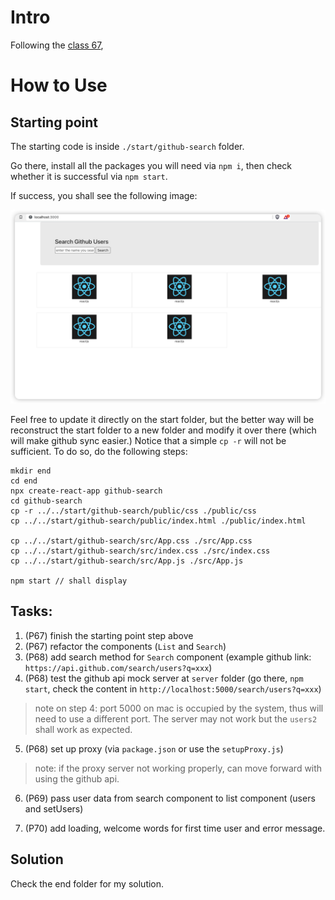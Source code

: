 # Intro

Following the [class 67](https://www.bilibili.com/video/BV1wy4y1D7JT/?p=67&vd_source=8db9aed6fce93c76e5e70916df97c4be),

# How to Use

## Starting point

The starting code is inside `./start/github-search` folder.

Go there, install all the packages you will need via `npm i`, then check whether it is successful via `npm start`.

If success, you shall see the following image:

![start-image](./start-image.png)

Feel free to update it directly on the start folder, but the better way will be reconstruct the start folder to a new folder and modify it over there (which will make github sync easier.) Notice that a simple `cp -r` will not be sufficient. To do so, do the following steps:

```
mkdir end
cd end
npx create-react-app github-search
cd github-search
cp -r ../../start/github-search/public/css ./public/css
cp ../../start/github-search/public/index.html ./public/index.html

cp ../../start/github-search/src/App.css ./src/App.css
cp ../../start/github-search/src/index.css ./src/index.css
cp ../../start/github-search/src/App.js ./src/App.js

npm start // shall display
```

## Tasks:

1. (P67) finish the starting point step above
2. (P67) refactor the components (`List` and `Search`)
3. (P68) add search method for `Search` component (example github link: `https://api.github.com/search/users?q=xxx`)
4. (P68) test the github api mock server at `server` folder (go there, `npm start`, check the content in `http://localhost:5000/search/users?q=xxx`)

> note on step 4: port 5000 on mac is occupied by the system, thus will need to use a different port. The server may not work but the `users2` shall work as expected.

5. (P68) set up proxy (via `package.json` or use the `setupProxy.js`)

> note: if the proxy server not working properly, can move forward with using the github api.

6. (P69) pass user data from search component to list component (users and setUsers)

7. (P70) add loading, welcome words for first time user and error message.

## Solution

Check the end folder for my solution.
